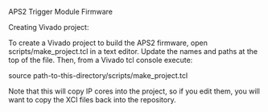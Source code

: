 APS2 Trigger Module Firmware

Creating Vivado project:

To create a Vivado project to build the APS2 firmware, open
scripts/make_project.tcl in a text editor. Update the names and paths at the top
of the file. Then, from a Vivado tcl console execute:

source path-to-this-directory/scripts/make_project.tcl

Note that this will copy IP cores into the project, so if you edit them, you
will want to copy the XCI files back into the repository.
